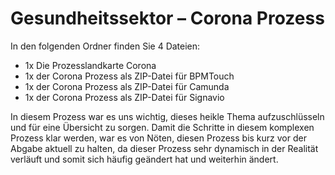 # Gesundheitssektor – Corona Prozess



In den folgenden Ordner finden Sie 4 Dateien:

-	1x Die Prozesslandkarte Corona
-	1x der Corona Prozess als ZIP-Datei für BPMTouch
-	1x der Corona Prozess als ZIP-Datei für Camunda
-	1x der Corona Prozess als ZIP-Datei für Signavio

In diesem Prozess war es uns wichtig, dieses heikle Thema aufzuschlüsseln und für eine Übersicht zu sorgen. Damit die Schritte in diesem komplexen Prozess klar werden, war es von Nöten, diesen Prozess bis kurz vor der Abgabe aktuell zu halten, da dieser Prozess sehr dynamisch in der Realität verläuft und somit sich häufig geändert hat und weiterhin ändert.  
